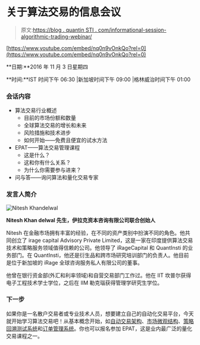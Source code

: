 # 关于算法交易的信息会议

> 原文:[https://blog . quantin STI . com/informational-session-algorithmic-trading-webinar/](https://blog.quantinsti.com/informative-session-algorithmic-trading-webinar/)

[https://www.youtube.com/embed/nq0n9vOnkQo?rel=0](https://www.youtube.com/embed/nq0n9vOnkQo?rel=0)

**日期:**2016 年 11 月 3 日星期四

**时间:**IST 时间下午 06:30 |新加坡时间下午 09:00 |格林威治时间下午 01:00

### **会话内容**

*   算法交易行业概述
    *   目前的市场份额和数量
    *   全球算法交易的增长和未来
    *   风险措施和技术进步
    *   如何开始——免费且便宜的试水方法
*   EPAT——算法交易管理课程
    *   这是什么？
    *   这和你有什么关系？
    *   为什么你需要参与进来？
*   问与答——询问算法和量化交易专家

### **发言人简介**

![Nitesh Khandelwal](../Images/26fe1115f8d4fb4189512bbbcc233c71.png)

**Nitesh Khan delwal 先生，伊拉克资本咨询有限公司联合创始人**

Nitesh 在金融市场拥有丰富的经验，在不同的资产类别中扮演不同的角色。他共同创立了 irage capital Advisory Private Limited，这是一家在印度提供算法交易技术和策略服务领域值得信赖的公司。他领导了 iRageCapital 和 QuantInsti 的业务部门。在 QuantInsti，他还是衍生品和跨市场研究培训部门的负责人。他目前是位于新加坡的 iRage 全球咨询服务私人有限公司的董事。

他曾在银行资金部(外汇和利率领域)和自营交易部门工作过。他在 IIT 坎普尔获得电子工程技术学士学位，之后在 IIM 勒克瑙获得管理学研究生学位。

### **下一步**

如果你是一名散户交易者或专业技术人员，想要建立自己的自动化交易平台，今天就开始学习算法交易吧！从基本概念开始，如[自动交易架构](https://blog.quantinsti.com/algorithmic-trading-system-architecture/)、[市场微观结构](https://blog.quantinsti.com/market-microstructure/)、[策略回溯测试系统](https://blog.quantinsti.com/backtesting/)和[订单管理系统](https://blog.quantinsti.com/automated-trading-order-management-system/)。你也可以报名参加 EPAT，这是业内最广泛的量化交易课程之一。